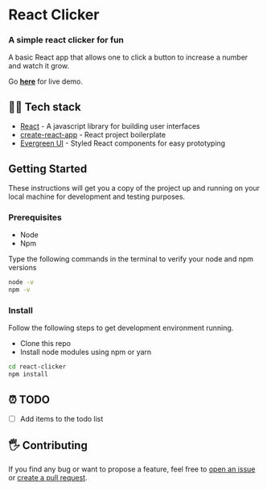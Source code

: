 # React Clicker
### A simple react clicker for fun


A basic React app that allows one to click a button to increase a number and watch it grow.

Go **[here](https://romantic-knuth-651f53.netlify.com/)** for live demo.

## 👨‍💻 Tech stack

- [React](https://reactjs.org/) - A javascript library for building user interfaces
- [create-react-app](https://github.com/facebook/create-react-app) - React project boilerplate
- [Evergreen UI](https://evergreen.segment.com/) - Styled React components for easy prototyping

## Getting Started

These instructions will get you a copy of the project up and running on your local machine for development and testing purposes.

### Prerequisites


* Node
* Npm 

Type the following commands in the terminal to verify your node and npm versions

```bash
node -v
npm -v
```

### Install

Follow the following steps to get development environment running.

* Clone this repo
* Install node modules using npm or yarn

```bash
cd react-clicker
npm install
```
   
## ⏰ TODO
- [ ] Add items to the todo list

## 🖐 Contributing

If you find any bug or want to propose a feature, feel free to [open an issue](issues/new) or [create a pull request](pulls).
